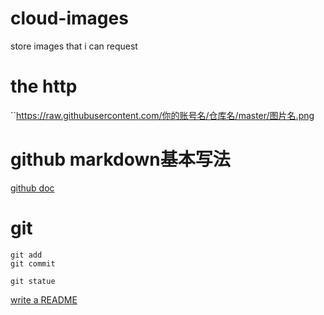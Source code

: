 # cloud-images
store images that i can request 

# the http
``https://raw.githubusercontent.com/你的账号名/仓库名/master/图片名.png

# github markdown基本写法
[github doc](https://docs.github.com/zh/get-started/writing-on-github/getting-started-with-writing-and-formatting-on-github/basic-writing-and-formatting-syntax)

# git
```
git add
git commit
```

`git statue`

[write a README](#github-markdown基本写法)
